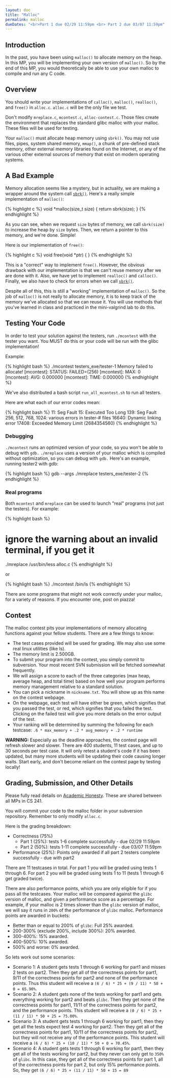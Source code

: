 ```yaml
---
layout: doc
title: "Malloc"
permalink: malloc
dueDates: "<br>Part 1 due 02/29 11:59pm <br> Part 2 due 03/07 11:59pm"
---
```


## Introduction

In the past, you have been using `malloc()` to allocate memory on the heap. In this MP, you will be implementing your own version of `malloc()`. So by the end of this MP, you would theoretically be able to use your own malloc to compile and run any C code.

## Overview

You should write your implementations of `calloc()`, `malloc()`, `realloc()`, and `free()` in `alloc.c`. `alloc.c` will be the only file we test.

Don't modify `mreplace.c`, `mcontest.c`, `alloc-contest.c`. Those files create the environment that replaces the standard glibc malloc with your malloc. These files will be used for testing.

Your `malloc()` must allocate heap memory using `sbrk()`. You may not use files, pipes, system shared memory, `mmap()`, a chunk of pre-defined stack memory, other external memory libraries found on the Internet, or any of the various other external sources of memory that exist on modern operating systems.

## A Bad Example

Memory allocation seems like a mystery, but in actuality, we are making a wrapper around the system call [`sbrk()`](http://linux.die.net/man/2/sbrk). Here's a really simple implementation of `malloc()`:

{% highlight c %}
void *malloc(size_t size) {
    return sbrk(size);
}
{% endhighlight %}

As you can see, when we request `size` bytes of memory, we call `sbrk(size)` to increase the heap by `size` bytes. Then, we return a pointer to this memory, and we're done. Simple!

Here is our implementation of `free()`:

{% highlight c %}
void free(void *ptr) {
}
{% endhighlight %}

This is a "correct" way to implement `free()`. However, the obvious drawback with our implementation is that we can't reuse memory after we are done with it. Also, we have yet to implement `realloc()` and `calloc()`. Finally, we also have to check for errors when we call [`sbrk()`](http://linux.die.net/man/2/sbrk).

Despite all of this, this is still a "working" implementation of `malloc()`. So the job of `malloc()` is not really to allocate memory, it is to keep track of the memory we've allocated so that we can reuse it. You will use methods that you've learned in class and practiced in the mini-valgrind lab to do this.

## Testing Your Code

In order to test your solution against the testers, run `./mcontest` with the tester you want. You MUST do this or your code will be run with the glibc implementation!

Example:

{% highlight bash %}
./mcontest testers_exe/tester-1
Memory failed to allocate!
[mcontest]: STATUS: FAILED=(256)
[mcontest]: MAX: 0
[mcontest]: AVG: 0.000000
[mcontest]: TIME: 0.000000
{% endhighlight %}

We've also distributed a bash script `run_all_mcontest.sh` to run all testers.

Here are what each of our error codes mean:

{% highlight bash %}
11: Seg Fault
15: Executed Too Long
139: Seg Fault
256, 512, 768, 1024: various errors in tester-# files
16640: Dynamic linking error
17408: Exceeded Memory Limit (2684354560)
{% endhighlight %}

### Debugging
`./mcontest` runs an optimized version of your code, so you won't be able to
debug with `gdb.` `./mreplace` uses a version of your malloc which is compiled
without optimization, so you can debug with `gdb.` Here's an example, running
tester2 with gdb:

{% highlight bash %}
gdb --args ./mreplace testers_exe/tester-2
{% endhighlight %}

### Real programs
Both `mcontest` and `mreplace` can be used to launch "real" programs (not just the testers). For example:

{% highlight bash %}
# ignore the warning about an invalid terminal, if you get it
./mreplace /usr/bin/less alloc.c
{% endhighlight %}

or

{% highlight bash %}
./mcontest /bin/ls
{% endhighlight %}

There are some programs that might not work correctly under your malloc, for a variety of reasons. If you encounter one, post on piazza!

## Contest

The malloc contest pits your implementations of memory allocating functions against your fellow students. There are a few things to know:

* The test cases provided will be used for grading. We may also use some real linux utilities (like ls).
* The memory limit is 2.500GB.
* To submit your program into the contest, you simply commit to subversion. Your most recent SVN submission will be fetched somewhat frequently.
* We will assign a score to each of the three categories (max heap, average heap, and total time) based on how well your program performs memory management relative to a standard solution.
* You can pick a nickname in `nickname.txt`. You will show up as this name on the contest webpage.
* On the webpage, each test will have either be green, which signifies that you passed the test, or red, which signifies that you failed the test. Clicking on the failed test will give you more details on the error output of the test.
* Your ranking will be determined by summing the following for each testcase: `.6 * max_memory + .2 * avg_memory + .2 * runtime`

**WARNING:** Especially as the deadline approaches, the contest page will refresh slower and slower. There are 400 students, 11 test cases, and up to 30 seconds per test case. It will only retest a student's code if it has been updated, but many more students will be updating their code causing longer waits. Start early, and don't become reliant on the contest page by testing locally!

## Grading, Submission, and Other Details

Please fully read details on [Academic Honesty](https://courses.engr.illinois.edu/cs241/#/overview#integrity). These are shared between all MPs in CS 241.

You will commit your code to the malloc folder in your subversion repository. Remember to only modify `alloc.c`.

Here is the grading breakdown:

* Correctness (75%)
  * Part 1 (25%): tests 1-6 complete successfully - due 02/29 11:59pm
  * Part 2 (50%): tests 1-11 complete successfully - due 03/07 11:59pm
* Performance (25%): Points only awarded if all part 2 testers complete
  successfully - due with part2

There are 11 testcases in total. For part 1 you will be graded using tests 1
through 6. For part 2 you will be graded using tests 1 to 11 (tests 1 through 6
get graded twice).

There are also performance points, which you are only eligible for if you pass
all the testcases. Your malloc will be compared against the `glibc` version of
malloc, and given a performance score as a percentage. For example, if your
malloc is 2 times slower than the `glibc` version of malloc, we will say it
runs in `200%` of the performance of `glibc` malloc. Performance points are
awarded in buckets:

- Better than or equal to 200% of `glibc`: Full 25% awarded.
- 200-300% (exclude 200%, include 300%): 20% awarded.
- 300-400%: 15% awarded.
- 400-500%: 10% awarded.
- 500% and worse: 0% awarded.

So lets work out some scenarios:

* Scenario 1: A student gets tests 1 through 6 working for part1 and misses 2
  tests on part2. Then they get all of the correctness points for part1, 9/11
  of the correctness points for part2 and none of the performance points. Thus
  this student will receive a `(6 / 6) * 25 + (9 / 11) * 50 + 0 = 65.90%`.
* Scenario 2: A student gets none of the tests working for part1 and gets
  everything working for part2 and beats `glibc`. Then they get none of the
  correctness points for part1, 11/11 of the correctness points for part2, and
  the performance points. This student will receive a
  `(0 / 6) * 25 + (11 / 11) * 50 + 25 = 75.00%`.
* Scenario 3: A student gets tests 1 through 6 working for part1, then they get
  all the tests expect test 4 working for part2. Then they get all of the
  correctness points for part1, 10/11 of the correctness points for part2, but
  they will not receive any of the performance points. This student will
  receive a `(6 / 6) * 25 + (10 / 11) * 50 + 0 = 70.45%`.
* Scenario 4: A student gets tests 1 through 6 working for part1, then they get
  all of the tests working for part2, but they never can only get to `350%` of
  `glibc`. In this case, they get all of the correctness points for part 1, all
  of the correctness points for part 2, but only 15% performance points. So,
  they get `(6 / 6) * 25 + (11 / 11) * 50 + 15 = 89`
